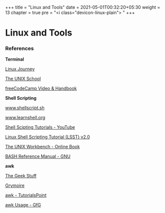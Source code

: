 +++
title = "Linux and Tools"
date =  2021-05-01T00:32:20+05:30
weight = 13
chapter = true
pre = "<i class=\"devicon-linux-plain\"></i> "
+++

# Linux and Tools

### References 

**Terminal**

[Linux Journey](https://linuxjourney.com/)

[The UNIX School](https://www.theunixschool.com/2012/07/10-examples-of-paste-command-usage-in.html)

[freeCodeCamp Video & Handbook](https://youtu.be/ZtqBQ68cfJc)

**Shell Scripting**

www.shellscript.sh

www.learnshell.org

[Shell Scipting Tutorials - YouTube](https://www.youtube.com/playlist?list=PL7B7FA4E693D8E790)

[Linux Shell Scripting Tutorial (LSST) v2.0](https://bash.cyberciti.biz/guide/Main_Page)

[The UNIX Workbench - Online Book](https://seankross.com/the-unix-workbench/)

[BASH Reference Manual - GNU](https://www.gnu.org/savannah-checkouts/gnu/bash/manual/bash.html#)

**awk**

[The Geek Stuff](https://www.thegeekstuff.com/2010/01/awk-introduction-tutorial-7-awk-print-examples/)

[Grymoire](https://www.grymoire.com/Unix/Awk.html)

[awk - TutorialsPoint](https://www.tutorialspoint.com/awk/index.htm)

[awk Usage - GfG](https://www.geeksforgeeks.org/awk-command-unixlinux-examples/)

